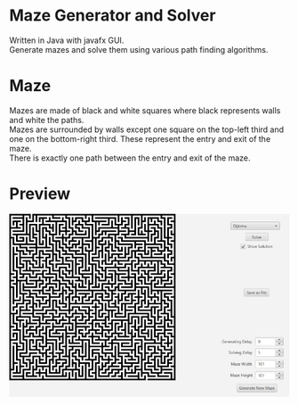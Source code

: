 # Maze Generator and Solver
Written in Java with javafx GUI.  
Generate mazes and solve them using various path finding algorithms.

# Maze
Mazes are made of black and white squares where black represents walls and white the paths.   
Mazes are surrounded by walls except one square on the top-left third and one on the bottom-right third. These represent the entry and exit of the maze.  
There is exactly one path between the entry and exit of the maze. 

# Preview
![GUI Screenshot](src/main/resources/preview.gif)